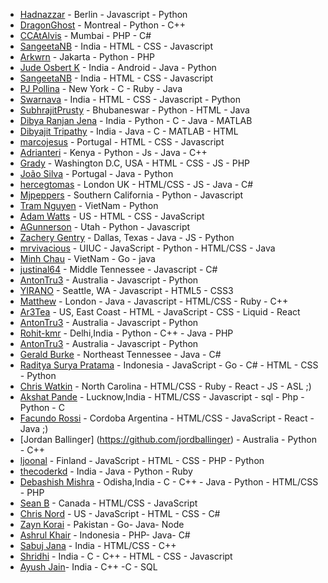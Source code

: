 ﻿- [Hadnazzar](https://github.com/hadnazzar) - Berlin - Javascript - Python
- [DragonGhost](https://github.com/DragonGhost7) - Montreal - Python - C++
- [CCAtAlvis](https://github.com/CCAtAlvis) - Mumbai - PHP - C#
- [SangeetaNB](https://github.com/SangeetaNB) - India - HTML - CSS - Javascript
- [Arkwrn](https://github.com/arkwrn) - Jakarta - Python - PHP
- [Jude Osbert K](https://github.com/judeosbert) - India - Android - Java - Python
- [SangeetaNB](https://github.com/SangeetaNB) - India - HTML - CSS - Javascript
- [PJ Pollina](https://github.com/pjpollina) - New York - C - Ruby - Java
- [Swarnava](https://github.com/swarnava) - India - HTML - CSS - Javascript - Python
- [SubhrajitPrusty](https://github.com/SubhrajitPrusty) - Bhubaneswar - Python - HTML - Java
- [Dibya Ranjan Jena](https://github.com/dibyasonu/) - India - Python - C - Java - MATLAB
- [Dibyajit Tripathy](https://github.com/Dibyajitdj/) - India - Java - C - MATLAB - HTML
- [marcojesus](https://github.com/marcojesus) - Portugal - HTML - CSS - Javascript
- [Adrianteri](https://github.com/Adrianteri) - Kenya - Python - Js - Java - C++
- [Grady](https://github.com/gradyhouston) - Washington D.C, USA - HTML - CSS - JS - PHP
- [João Silva](https://github.com/l32355) - Portugal - Java - Python
- [hercegtomas](https://github.com/hercegtomas) - London UK - HTML/CSS - JS - Java - C# 
- [Mjpeppers](https://github.com/McGdevfunk824) - Southern California - Python - Javascript
- [Tram Nguyen](https://github.com/nthtram) - VietNam - Python
- [Adam Watts](https://github.com/AdamWatts) - US - HTML - CSS - JavaScript
- [AGunnerson](https://github.com/TheGunder) - Utah - Python - Javascript
- [Zachery Gentry](https://github.com/zacherygentry) - Dallas, Texas - Java - JS - Python
- [mrvivacious](https://github.com/mrvivacious) - UIUC - JavaScript - Python - HTML/CSS - Java
- [Minh Chau](https://github.com/ctrongminh) - VietNam - Go - java
- [justinal64](https://github.com/justinal64) - Middle Tennessee - Javascript - C#
- [AntonTru3](https://github.com/AntonTru3) - Australia - Javascript - Python
- [YIRANO](https://github.com/yirano) - Seattle, WA - Javascript - HTML5 - CSS3
- [Matthew](https://github.com/TechDimension) - London - Java - Javascript - HTML/CSS - Ruby - C++
- [Ar3Tea](https://github.com/ar3tea) - US, East Coast - HTML - JavaScript - CSS - Liquid - React
- [AntonTru3](https://github.com/AntonTru3) - Australia - Javascript - Python
- [Rohit-kmr](https://github.com/Rohit-Kmr) - Delhi,India - Python - C++ - Java - PHP 
- [AntonTru3](https://github.com/AntonTru3) - Australia - Javascript - Python
- [Gerald Burke](https://gihub.com/geraldfingburke) - Northeast Tennessee - Java - C#
- [Raditya Surya Pratama](https://github.com/radityasurya) - Indonesia - JavaScript - Go - C# - HTML - CSS - Python
- [Chris Watkin](https://github.com/CQW-Code) - North Carolina - HTML/CSS - Ruby - React - JS - ASL ;)
- [Akshat Pande](https://github.com/akshat0047) - Lucknow,India - HTML/CSS - Javascript - sql - Php - Python - C
- [Facundo Rossi](https://github.com/FacuRossi) - Cordoba Argentina - HTML/CSS - JavaScript - React - Java  ;)
- [Jordan Ballinger] (https://github.com/jordballinger) - Australia - Python - C++
- [ljoonal](https://github.com/ljoonal) - Finland - JavaScript - HTML - CSS - PHP - Python
- [thecoderkd](https://github.com/thecoderkd) - India - Java - Python - Ruby
- [Debashish Mishra](https://github.com/Zanark) - Odisha,India - C - C++ - Java - Python - HTML/CSS - PHP 
- [Sean B](https://github.com/seanysean) - Canada - HTML/CSS - JavaScript
- [Chris Nord](https://github.com/pandabear41) - US - JavaScript - HTML - CSS - C#
- [Zayn Korai](https://github.com/zaynkorai) - Pakistan - Go- Java- Node
- [Ashrul Khair](https://github.com/ashrulkhair) - Indonesia - PHP- Java- C#
- [Sabuj Jana](https://github.com/JanaSabuj) - India - HTML/CSS - C++
- [Shridhi](https://github.com/aggarwal19) - India - C - C++ - HTML - CSS - Javascript
- [Ayush Jain](https://github.com/Ayushjain1722)- India - C++ -C - SQL
